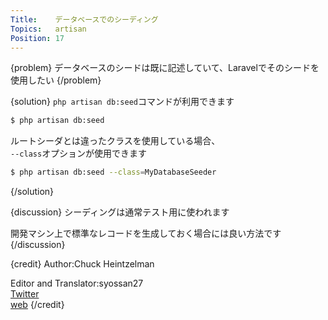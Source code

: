 ```yaml
---
Title:    データベースでのシーディング
Topics:   artisan
Position: 17
---
```


{problem}
データベースのシードは既に記述していて、Laravelでそのシードを使用したい
{/problem}

{solution}
`php artisan db:seed`コマンドが利用できます

```bash
$ php artisan db:seed
```

ルートシーダとは違ったクラスを使用している場合、  
`--class`オプションが使用できます

```bash
$ php artisan db:seed --class=MyDatabaseSeeder
```
{/solution}

{discussion}
シーディングは通常テスト用に使われます

開発マシン上で標準なレコードを生成しておく場合には良い方法です
{/discussion}

{credit}
Author:Chuck Heintzelman

Editor and Translator:syossan27  
[Twitter](https://twitter.com/syossan27)  
[web](http://syossan.hateblo.jp/0)
{/credit}
